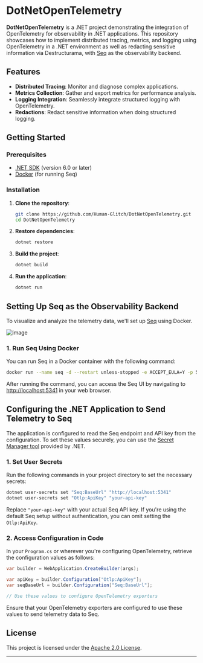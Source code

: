 # DotNetOpenTelemetry

**DotNetOpenTelemetry** is a .NET project demonstrating the integration of OpenTelemetry for observability in .NET applications. This repository showcases how to implement distributed tracing, metrics, and logging using OpenTelemetry in a .NET environment as well as redacting sensitive information via Destructurama, with [Seq](https://datalust.co/seq) as the observability backend.

## Features

- **Distributed Tracing**: Monitor and diagnose complex applications.
- **Metrics Collection**: Gather and export metrics for performance analysis.
- **Logging Integration**: Seamlessly integrate structured logging with OpenTelemetry.
- **Redactions**: Redact sensitive information when doing structured logging.

## Getting Started

### Prerequisites

- [.NET SDK](https://dotnet.microsoft.com/download) (version 6.0 or later)
- [Docker](https://www.docker.com/get-started) (for running Seq)

### Installation

1. **Clone the repository**:

   ```bash
   git clone https://github.com/Human-Glitch/DotNetOpenTelemetry.git
   cd DotNetOpenTelemetry
   ```

2. **Restore dependencies**:

   ```bash
   dotnet restore
   ```

3. **Build the project**:

   ```bash
   dotnet build
   ```

4. **Run the application**:

   ```bash
   dotnet run
   ```

## Setting Up Seq as the Observability Backend

To visualize and analyze the telemetry data, we'll set up [Seq](https://datalust.co/seq) using Docker.

![image](https://github.com/user-attachments/assets/916ffa69-1b04-41e3-8fe2-d756bda8a1d3)

### 1. Run Seq Using Docker

You can run Seq in a Docker container with the following command:

```bash
docker run --name seq -d --restart unless-stopped -e ACCEPT_EULA=Y -p 5341:80 datalust/seq
```

After running the command, you can access the Seq UI by navigating to [http://localhost:5341](http://localhost:5341) in your web browser.

## Configuring the .NET Application to Send Telemetry to Seq

The application is configured to read the Seq endpoint and API key from the configuration. To set these values securely, you can use the [Secret Manager tool](https://learn.microsoft.com/en-us/aspnet/core/security/app-secrets) provided by .NET.

### 1. Set User Secrets

Run the following commands in your project directory to set the necessary secrets:

```bash
dotnet user-secrets set "Seq:BaseUrl" "http://localhost:5341"
dotnet user-secrets set "Otlp:ApiKey" "your-api-key"
```

Replace `"your-api-key"` with your actual Seq API key. If you're using the default Seq setup without authentication, you can omit setting the `Otlp:ApiKey`.

### 2. Access Configuration in Code

In your `Program.cs` or wherever you're configuring OpenTelemetry, retrieve the configuration values as follows:

```csharp
var builder = WebApplication.CreateBuilder(args);

var apiKey = builder.Configuration["Otlp:ApiKey"];
var seqBaseUrl = builder.Configuration["Seq:BaseUrl"];

// Use these values to configure OpenTelemetry exporters
```

Ensure that your OpenTelemetry exporters are configured to use these values to send telemetry data to Seq.

## License

This project is licensed under the [Apache 2.0 License](LICENSE).

---
